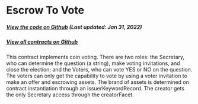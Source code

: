 # Escrow To Vote

<Zoe-Version/>

##### [View the code on Github](https://github.com/Agoric/agoric-sdk/blob/4e0aece631d8310c7ab8ef3f46fad8981f64d208/packages/zoe/test/unitTests/contracts/escrowToVote.js) (Last updated: Jan 31, 2022)
##### [View all contracts on Github](https://github.com/Agoric/agoric-sdk/tree/HEAD/packages/zoe/src/contracts)

This contract implements coin voting. There are two roles: the
Secretary, who can determine the question (a string), make voting
invitations, and close the election; and the Voters, who can vote YES or
NO on the question. The voters can only get the capability to vote
by using a voter invitation to make an offer and escrowing assets. The
brand of assets is determined on contract instantiation through an
issuerKeywordRecord. The creator gets the only Secretary
access through the creatorFacet.
